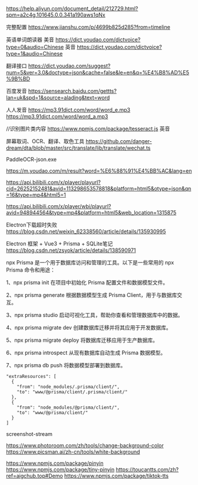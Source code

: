 https://help.aliyun.com/document_detail/212729.html?spm=a2c4g.101645.0.0.341a190aws1qNx 

<!-- https://github.com/TryGhost/node-sqlite3/releases -->
<!-- C:\Users\Administrator\AppData\Local\npm-cache\_prebuilds\69004f-sqlite3-v5.1.7-napi-v36-win32-x64.tar.gz -->

完整配置
https://www.jianshu.com/p/4699b825d285?from=timeline

英语单词朗读器
美音
https://dict.youdao.com/dictvoice?type=0&audio=Chinese
英音
https://dict.youdao.com/dictvoice?type=1&audio=Chinese

翻译接口
https://dict.youdao.com/suggest?num=5&ver=3.0&doctype=json&cache=false&le=en&q=%E4%B8%AD%E5%9B%BD

百度发音 
https://sensearch.baidu.com/gettts?lan=uk&spd=1&source=alading&text=word

人人发音
https://mp3.91dict.com/word/word_e.mp3
https://mp3.91dict.com/word/word_a.mp3

//识别图片类内容
https://www.npmjs.com/package/tesseract.js 英音

屏幕取词、OCR、翻译、取色工具
https://github.com/danger-dream/dta/blob/master/src/translate/lib/translate/wechat.ts

PaddleOCR-json.exe

<!-- 接口地址 -->
https://m.youdao.com/m/result?word=%E6%88%91%E4%BB%AC&lang=en


https://api.bilibili.com/x/player/playurl?cid=26252152481&avid=113298653578818&platform=html5&otype=json&qn=16&type=mp4&html5=1

https://api.bilibili.com/x/player/wbi/playurl?avid=948944564&type=mp4&platform=html5&web_location=1315875



Electron下载超时失败
https://blog.csdn.net/weixin_62338560/article/details/135930995


Electron 框架 + Vue3 + Prisma + SQLite笔记
https://blog.csdn.net/zsyok/article/details/138590971

npx Prisma 是一个用于数据库访问和管理的工具。以下是一些常用的 npx Prisma 命令和用途：

1、npx prisma init
在项目中初始化 Prisma 配置文件和数据模型文件。

2、npx prisma generate
根据数据模型生成 Prisma Client，用于与数据库交互。

3、npx prisma studio
启动可视化工具，帮助你查看和管理数据库中的数据。

4、npx prisma migrate dev
创建数据库迁移并将其应用于开发数据库。

5、npx prisma migrate deploy
将数据库迁移应用于生产数据库。

6、npx prisma introspect
从现有数据库自动生成 Prisma 数据模型。

7、npx prisma db push
将数据模型部署到数据库。



    "extraResources": [
      {
        "from": "node_modules/.prisma/client/",
        "to": "www/@prisma/client/.prisma/client/"
      },
      {
        "from": "node_modules/@prisma/client/",
        "to": "www/@prisma/client/"
      }
    ]


<!-- 网址截屏 -->
screenshot-stream

<!-- 更改背景颜色  透明 -->
https://www.photoroom.com/zh/tools/change-background-color
https://www.picsman.ai/zh-cn/tools/white-background

<!-- 中文句子转拼音 -->
https://www.npmjs.com/package/pinyin
https://www.npmjs.com/package/tiny-pinyin
https://toucantts.com/zh?ref=aigchub.top#Demo
https://www.npmjs.com/package/tiktok-tts